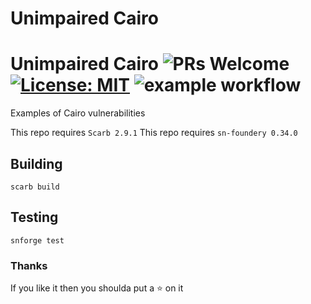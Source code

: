 # Unimpaired Cairo

# Unimpaired Cairo ![PRs Welcome](https://img.shields.io/badge/PRs-welcome-green.svg) [![License: MIT](https://img.shields.io/badge/License-MIT-yellow.svg)](https://github.com/amanusk/unimpaired-cairo/blob/main/LICENSE) ![example workflow](https://github.com/amanusk/unimpaired-cairo/actions/workflows/scarb.yml/badge.svg)

Examples of Cairo vulnerabilities

This repo requires `Scarb 2.9.1`
This repo requires `sn-foundery 0.34.0`

## Building

```
scarb build
```

## Testing

```
snforge test
```

### Thanks

If you like it then you shoulda put a ⭐ on it
